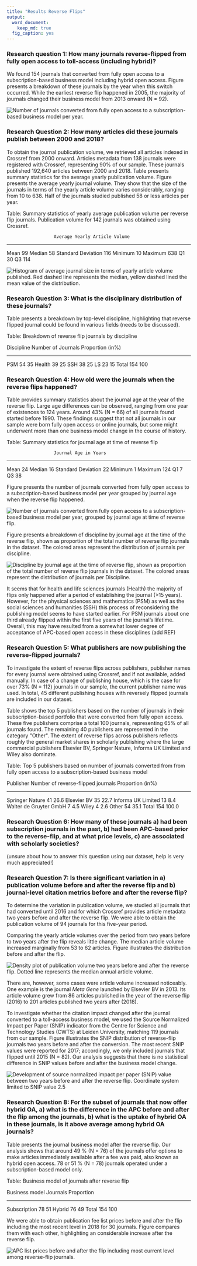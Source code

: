 ```yaml
---
title: "Results Reverse Flips"
output:
  word_document: 
    keep_md: true
  fig_caption: yes
---
```






### Research question 1: How many journals reverse-flipped from fully open access to toll-access (including hybrid)? 

We found 154 journals that converted from fully open access to a subscription-based business model including hybrid open access. Figure presents a breakdown of these journals by the year when this switch occurred. While the earliest reverse flip happened in 2005, the majority of journals changed their business model from 2013 onward (N = 92).


![Number of journals converted from fully open access to a subscription-based business model per year.](results_files/figure-docx/time-1.png)

### Research Question 2: How many articles did these journals publish between 2000 and 2018?



To obtain the journal publication volume, we retrieved all articles indexed in Crossref from 2000 onward. Articles metadata from 138 journals were registered with Crossref, representing 90% of our sample. These journals published 192,640 articles between 2000 and 2018. Table presents summary statistics for the average yearly publication volume. Figure presents the average yearly journal volume. They show that the size of the journals in terms of the yearly article volume varies considerably, ranging from 10 to 638. Half of the journals studied published 58 or less articles per year. 


Table: Summary statistics of yearly average publication volume per reverse flip journals. Publication volume for 142 journals was obtained using Crossref.

                      Average Yearly Article Volume
-------------------  ------------------------------
Mean                                             99
Median                                           58
Standard Deviation                              116
Minimum                                          10
Maximum                                         638
Q1                                               30
Q3                                              114

![Histogram of average journal size in terms of yearly article volume published. Red dashed line represents the median, yellow dashed lined the mean value of the distribution.](results_files/figure-docx/unnamed-chunk-4-1.png)

### Research Question 3: What is the disciplinary distribution of these journals? 



Table presents a breakdown by top-level discipline, highlighting that reverse flipped journal could be found in various fields (needs to be discussed).


Table: Breakdown of reverse flip journals by discipline

Discipline    Number of Journals   Proportion (in%)
-----------  -------------------  -----------------
PSM                           54                 35
Health                        39                 25
SSH                           38                 25
LS                            23                 15
Total                        154                100



### Research Question 4: How old were the journals when the reverse flips happened?

Table provides summary statistics about the journal age at the year of the reverse flip. Large age differences can be observed, ranging from one year of existences to 124 years. Around 43% (N = 66) of all journals found started before 1990. These findings suggest that not all journals in our sample were born fully open access or online journals, but some might underwent more than one business model change in the course of history.


Table: Summary statistics for journal age at time of reverse flip

                      Journal Age in Years
-------------------  ---------------------
Mean                                    24
Median                                  16
Standard Deviation                      22
Minimum                                  1
Maximum                                124
Q1                                       7
Q3                                      38

Figure presents the number of journals converted from fully open access to a subscription-based business model per year grouped by journal age when the reverse flip happened.

![Number of journals converted from fully open access to a subscription-based business model per year, grouped by journal age at time of reverse flip.](results_files/figure-docx/unnamed-chunk-9-1.png)

Figure presents a breakdown of discipline by journal age at the time of the reverse flip, shown as proportion of the total number of reverse flip journals in the dataset. The colored areas represent the distribution of journals per discipline. 


![Discipline by journal age at the time of reverse flip, shown as proportion of the total number of reverse flip journals in the dataset. The colored areas represent the distribution of journals per Discipline.](results_files/figure-docx/unnamed-chunk-10-1.png)

It seems that for health and life sciences journals (Health) the majority of flips only happened after a period of establishing the journal (>15 years). However, for the physical sciences and mathematics (PSM) as well as the social sciences and humanities (SSH) this process of reconsidering the publishing model seems to have started earlier. For PSM journals about one third already flipped within the first five years of the journal’s lifetime. Overall, this may have resulted from a somewhat lower degree of acceptance of APC-based open access in these disciplines (add REF)

### Research Question 5: What publishers are now publishing the reverse-flipped journals?



To investigate the extent of reverse flips across publishers, publisher names for every journal were obtained using Crossref, and if not available, added manually. In case of a change of publishing house, which is the case for over 73% (N = 112) journals in our sample, the current publisher name was used. In total, 45 different publishing houses with reversely flipped journals are included in our dataset. 

Table shows the top 5 publishers based on the number of journals in their subscription-based portfolio that were converted from fully open access. These five publishers comprise a total 100 journals, representing 65% of all journals found. The remaining 40 publishers are represented in the category "Other". The extent of reverse flips across publishers reflects roughly the general market shares in scholarly publishing  where the large commercial publishers Elsevier BV, Springer Nature, Informa UK Limited and Wiley also dominate.


Table: Top 5 publishers based on number of journals converted from from fully open access to a subscription-based business model

Publisher                 Number of reverse-flipped journals   Proportion (in%)
-----------------------  -----------------------------------  -----------------
Springer Nature                                           41               26.6
Elsevier BV                                               35               22.7
Informa UK Limited                                        13                8.4
Walter de Gruyter GmbH                                     7                4.5
Wiley                                                      4                2.6
Other                                                     54               35.1
Total                                                    154              100.0

### Research Question 6: How many of these journals a) had been subscription journals in the past, b) had been APC-based prior to the reverse-flip, and at what price levels, c) are associated with scholarly societies?


(unsure about how to answer this question using our dataset, help is very much appreciated!)

### Research Question 7:  Is there significant variation in  a) publication volume before and after the reverse flip and b) journal-level citation metrics before and after the reverse flip?




 To determine the variation in publication volume, we studied all journals that had converted until 2016 and for which Crossref provides article metadata two years before and after the reverse flip. We were able to obtain the publication volume of 94 journals for this five-year period.
 
Comparing the yearly article volumes over the period from two years before to two years after the flip reveals little change. The median article volume  increased marginally from 53 to 62 articles. Figure illustrates the distribution before and after the flip.

![Density plot of publication volume two years before and after the reverse flip. Dotted line represents the median annual article volume.](results_files/figure-docx/unnamed-chunk-14-1.png)

There are, however, some cases were article volume increased noticeably. One example is the journal *Meta Gene* launched by Elsevier BV in 2013. Its article volume grew from 86 articles published in the year of the reverse flip (2016) to 201 articles published two years after (2018).



To investigate whether the citation impact changed after the journal converted to a toll-access business model, we used the Source Normalized Impact per Paper (SNIP) indicator from the Centre for Science and Technology Studies (CWTS) at Leiden University, matching 119 journals from our sample.
Figure illustrates the SNIP distribution of reverse-flip journals two years before and after the conversion. The most recent SNIP values were reported for 2017; accordingly, we only included journals that flipped until 2015 (N = 82). Our analysis suggests that there is no statistical difference in SNIP values before and after the business model change.

![Development of source normalized impact per paper (SNIP) value between two years before and after the reverse flip. Coordinate system limited to SNIP value 2.5](results_files/figure-docx/unnamed-chunk-16-1.png)

### Research Question 8: For the subset of journals that now offer hybrid OA, a) what is the difference in the APC before and after the flip among the journals, b) what is the uptake of hybrid OA in these journals, is it above average among hybrid OA journals? 

Table presents the journal business model after the reverse flip. Our analysis shows that around 49 % (N = 76) of the journals offer options to make articles immediately available after a fee was paid, also known as hybrid open access. 78  or 51 % (N = 78) journals operated under a subscription-based model only.


Table: Business model of journals after reverse flip

Business model    Journals   Proportion
---------------  ---------  -----------
Subscription            78           51
Hybrid                  76           49
Total                  154          100




We were able to obtain publication fee list prices before and after the flip including the most recent level in 2018 for 30 journals. Figure compares them with each other, highlighting an considerable increase after the reverse flip.



![APC list prices before and after the flip including most current level among reverse-flip journals.](results_files/figure-docx/unnamed-chunk-19-1.png)




